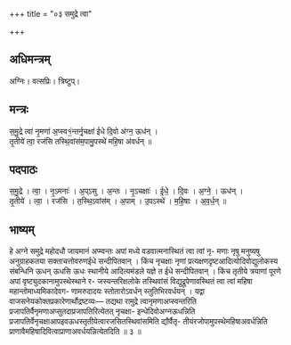 +++
title = "०३ समुद्रे त्वा"

+++
## अधिमन्त्रम्
अग्निः। वत्सप्रिः। त्रिष्टुप्।

## मन्त्रः
स॒मु॒द्रे त्वा॑ नृ॒मणा॑ अ॒प्स्व१॒॑न्तर्नृ॒चक्षा॑ ईधे दि॒वो अ॑ग्न॒ ऊध॑न् ।  
तृ॒तीये॑ त्वा॒ रज॑सि तस्थि॒वांस॑म॒पामु॒पस्थे॑ महि॒षा अ॑वर्धन् ॥

## पदपाठः
स॒मु॒द्रे । त्वा॒ । नृ॒ऽमनाः॑ । अ॒प्ऽसु । अ॒न्तः । नृ॒ऽचक्षाः॑ । ई॒धे॒ । दि॒वः । अ॒ग्ने॒ । ऊध॑न् ।  
तृ॒तीये॑ । त्वा॒ । रज॑सि । त॒स्थि॒ऽवांस॑म् । अ॒पाम् । उ॒पऽस्थे॑ । म॒हि॒षाः । अ॒व॒र्ध॒न् ॥

## भाष्यम्
हे अग्ने समुद्रे महोदधौ जायमानं अप्म्वन्तः अपां मध्ये वडवात्मनास्थितं त्वा त्वां नृ- मणाः नृषु मनुष्यषु अनुग्राहकतया सक्ताचत्तोवरुणईधे सन्दीपितवान् । किंच नृचक्षाः नृणां प्रत्यक्षणदृष्टआदित्योदिवोद्युलोकस्य संबन्धिनि ऊधन् ऊधसि ऊधः स्थानीये आदित्यमंडले यज्ञे त ईधे सन्दीपितवान् । किंच तृतीये त्रयाणां पूरणे अपां वृष्ट्युदकानामुपस्थेस्थाने र- जस्यन्तरिक्षलोके तस्थिवांसं विद्युद्रूपेणावस्थितं त्वा त्वां महिषा महान्तोमाध्यमिकादेवग- णामरुदादयः स्तोतारोऽवर्धन् स्तुतिभिरवर्धयन् । यद्वा वाजसनेयकोक्तप्रकारेणार्थोद्रष्टव्यः— तद्यथा रामुद्रे त्वानृमणाअप्स्वन्तरिति प्रजापतिर्वैनृमणाअप्सुतदाप्रजापतिरित्येतत् नृचक्षा- इन्धेदिवोअग्नऊधन्निति प्रजापतिर्वेनृचक्षाआपइवऊधस्तृतीयेत्वारजसितस्थिवांसमिति द्यौर्वैतृ- तीयंरजोपामुपस्थेमहिषाअवर्धन्निति प्राणावैमहिषादिवित्वाप्राणाअवर्धयन्नित्येतदिति ॥ ३ ॥